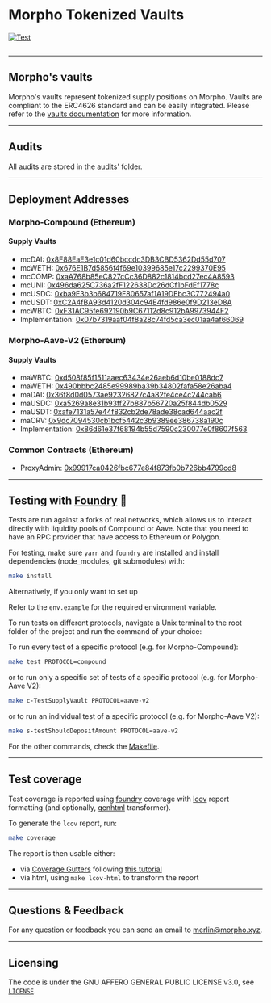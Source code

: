 # Morpho Tokenized Vaults

[![Test](https://github.com/morpho-labs/morpho-contracts/actions/workflows/ci-foundry.yml/badge.svg)](https://github.com/morpho-dao/morpho-tokenized-vaults/actions/workflows/ci-foundry.yml)

<picture>
  <source media="(prefers-color-scheme: dark)" srcset="https://i.imgur.com/uLq5V14.png">
  <img alt="" src="https://i.imgur.com/ZiL1Lr2.png">
</picture>

---

## Morpho's vaults

Morpho's vaults represent tokenized supply positions on Morpho. Vaults are compliant to the ERC4626 standard and can be easily integrated. Please refer to the [vaults documentation](https://developers.morpho.xyz/vaults) for more information.

---

## Audits

All audits are stored in the [audits](./audits/)' folder.

---

## Deployment Addresses

### Morpho-Compound (Ethereum)

#### Supply Vaults

- mcDAI: [0x8F88EaE3e1c01d60bccdc3DB3CBD5362Dd55d707](https://etherscan.io/address/0x8F88EaE3e1c01d60bccdc3DB3CBD5362Dd55d707)
- mcWETH: [0x676E1B7d5856f4f69e10399685e17c2299370E95](https://etherscan.io/address/0x676E1B7d5856f4f69e10399685e17c2299370E95)
- mcCOMP: [0xaA768b85eC827cCc36D882c1814bcd27ec4A8593](https://etherscan.io/address/0xaA768b85eC827cCc36D882c1814bcd27ec4A8593)
- mcUNI: [0x496da625C736a2fF122638Dc26dCf1bFdEf1778c](https://etherscan.io/address/0x496da625C736a2fF122638Dc26dCf1bFdEf1778c)
- mcUSDC: [0xba9E3b3b684719F80657af1A19DEbc3C772494a0](https://etherscan.io/address/0xba9E3b3b684719F80657af1A19DEbc3C772494a0)
- mcUSDT: [0xC2A4fBA93d4120d304c94E4fd986e0f9D213eD8A](https://etherscan.io/address/0xC2A4fBA93d4120d304c94E4fd986e0f9D213eD8A)
- mcWBTC: [0xF31AC95fe692190b9C67112d8c912bA9973944F2](https://etherscan.io/address/0xF31AC95fe692190b9C67112d8c912bA9973944F2)
- Implementation: [0x07b7319aaf04f8a28c74fd5ca3ec01aa4af66069](https://etherscan.io/address/0x07b7319aaf04f8a28c74fd5ca3ec01aa4af66069)

### Morpho-Aave-V2 (Ethereum)

#### Supply Vaults

- maWBTC: [0xd508f85f1511aaec63434e26aeb6d10be0188dc7](https://etherscan.io/address/0xd508f85f1511aaec63434e26aeb6d10be0188dc7)
- maWETH: [0x490bbbc2485e99989ba39b34802fafa58e26aba4](https://etherscan.io/address/0x490bbbc2485e99989ba39b34802fafa58e26aba4)
- maDAI: [0x36f8d0d0573ae92326827c4a82fe4ce4c244cab6](https://etherscan.io/address/0x36f8d0d0573ae92326827c4a82fe4ce4c244cab6)
- maUSDC: [0xa5269a8e31b93ff27b887b56720a25f844db0529](https://etherscan.io/address/0xa5269a8e31b93ff27b887b56720a25f844db0529)
- maUSDT: [0xafe7131a57e44f832cb2de78ade38cad644aac2f](https://etherscan.io/address/0xafe7131a57e44f832cb2de78ade38cad644aac2f)
- maCRV: [0x9dc7094530cb1bcf5442c3b9389ee386738a190c](https://etherscan.io/address/0x9dc7094530cb1bcf5442c3b9389ee386738a190c)
- Implementation: [0x86d61e37f68194b55d7590c230077e0f8607f563](https://etherscan.io/address/0x86d61e37f68194b55d7590c230077e0f8607f563)

### Common Contracts (Ethereum)

- ProxyAdmin: [0x99917ca0426fbc677e84f873fb0b726bb4799cd8](https://etherscan.io/address/0x99917ca0426fbc677e84f873fb0b726bb4799cd8)

---

## Testing with [Foundry](https://github.com/foundry-rs/foundry) 🔨

Tests are run against a forks of real networks, which allows us to interact directly with liquidity pools of Compound or Aave. Note that you need to have an RPC provider that have access to Ethereum or Polygon.

For testing, make sure `yarn` and `foundry` are installed and install dependencies (node_modules, git submodules) with:

```bash
make install
```

Alternatively, if you only want to set up

Refer to the `env.example` for the required environment variable.

To run tests on different protocols, navigate a Unix terminal to the root folder of the project and run the command of your choice:

To run every test of a specific protocol (e.g. for Morpho-Compound):

```bash
make test PROTOCOL=compound
```

or to run only a specific set of tests of a specific protocol (e.g. for Morpho-Aave V2):

```bash
make c-TestSupplyVault PROTOCOL=aave-v2
```

or to run an individual test of a specific protocol (e.g. for Morpho-Aave V2):

```bash
make s-testShouldDepositAmount PROTOCOL=aave-v2
```

For the other commands, check the [Makefile](./Makefile).

---

## Test coverage

Test coverage is reported using [foundry](https://github.com/foundry-rs/foundry) coverage with [lcov](https://github.com/linux-test-project/lcov) report formatting (and optionally, [genhtml](https://manpages.ubuntu.com/manpages/xenial/man1/genhtml.1.html) transformer).

To generate the `lcov` report, run:

```bash
make coverage
```

The report is then usable either:

- via [Coverage Gutters](https://marketplace.visualstudio.com/items?itemName=ryanluker.vscode-coverage-gutters) following [this tutorial](https://mirror.xyz/devanon.eth/RrDvKPnlD-pmpuW7hQeR5wWdVjklrpOgPCOA-PJkWFU)
- via html, using `make lcov-html` to transform the report

---

## Questions & Feedback

For any question or feedback you can send an email to [merlin@morpho.xyz](mailto:merlin@morpho.xyz).

---

## Licensing

The code is under the GNU AFFERO GENERAL PUBLIC LICENSE v3.0, see [`LICENSE`](./LICENSE).
